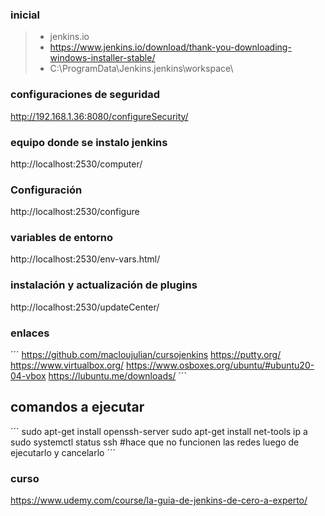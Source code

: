 
### inicial
>- jenkins.io
>- https://www.jenkins.io/download/thank-you-downloading-windows-installer-stable/
>- C:\ProgramData\Jenkins\.jenkins\workspace\

### configuraciones de seguridad
http://192.168.1.36:8080/configureSecurity/

### equipo donde se instalo jenkins
http://localhost:2530/computer/

### Configuración
http://localhost:2530/configure


### variables de entorno
http://localhost:2530/env-vars.html/


### instalación y actualización de plugins
http://localhost:2530/updateCenter/

### enlaces
´´´
https://github.com/macloujulian/cursojenkins
https://putty.org/
https://www.virtualbox.org/
https://www.osboxes.org/ubuntu/#ubuntu20-04-vbox
https://lubuntu.me/downloads/
´´´

## comandos a ejecutar
´´´
sudo apt-get install openssh-server
sudo apt-get install net-tools
ip a
sudo systemctl status ssh #hace que no funcionen las redes luego de ejecutarlo y cancelarlo
´´´

### curso
https://www.udemy.com/course/la-guia-de-jenkins-de-cero-a-experto/
